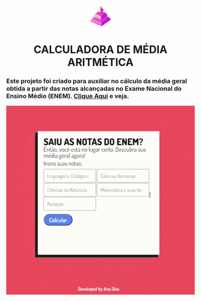 <div align="center"><img src="assets/img/favicon.png" style="width:60px;"></div>

<div align="center"><h1>CALCULADORA DE MÉDIA ARITMÉTICA</h1></div>

### Este projeto foi criado para auxiliar no cálculo da média geral obtida a partir das notas alcançadas no Exame Nacional do Ensino Médio (ENEM). [Clique Aqui](https://anadiasc.github.io/calculadora-medias/) e veja.

<div align="center"><img src="assets/img/video.gif"></div>